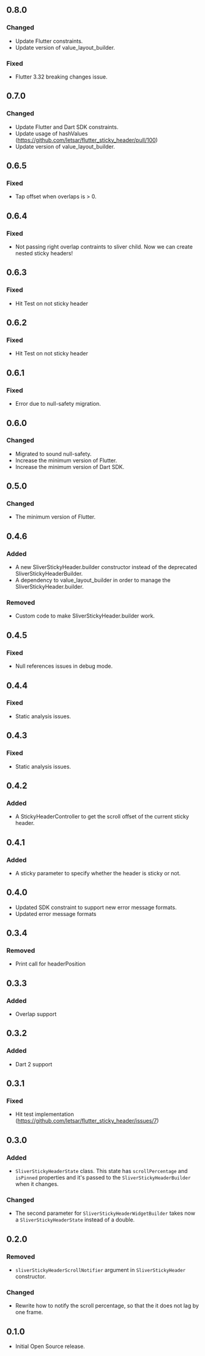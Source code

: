 ## 0.8.0
### Changed
* Update Flutter constraints.
* Update version of value_layout_builder.
  
### Fixed
* Flutter 3.32 breaking changes issue.

## 0.7.0
### Changed
* Update Flutter and Dart SDK constraints.
* Update usage of hashValues (https://github.com/letsar/flutter_sticky_header/pull/100)
* Update version of value_layout_builder.

## 0.6.5
### Fixed
* Tap offset when overlaps is > 0.

## 0.6.4
### Fixed
* Not passing right overlap contraints to sliver child. Now we can create nested sticky headers!

## 0.6.3
### Fixed
* Hit Test on not sticky header

## 0.6.2
### Fixed
* Hit Test on not sticky header

## 0.6.1
### Fixed
* Error due to null-safety migration.

## 0.6.0
### Changed
* Migrated to sound null-safety.
* Increase the minimum version of Flutter.
* Increase the minimum version of Dart SDK.

## 0.5.0
### Changed
* The minimum version of Flutter.

## 0.4.6
### Added
* A new SliverStickyHeader.builder constructor instead of the deprecated SliverStickyHeaderBuilder.
* A dependency to value_layout_builder in order to manage the SliverStickyHeader.builder.

### Removed
* Custom code to make SliverStickyHeader.builder work.

## 0.4.5
### Fixed
* Null references issues in debug mode.

## 0.4.4
### Fixed
* Static analysis issues.

## 0.4.3
### Fixed
* Static analysis issues.

## 0.4.2
### Added
* A StickyHeaderController to get the scroll offset of the current sticky header.

## 0.4.1
### Added
* A sticky parameter to specify whether the header is sticky or not.

## 0.4.0

* Updated SDK constraint to support new error message formats. 
* Updated error message formats

## 0.3.4
### Removed
* Print call for headerPosition

## 0.3.3
### Added
* Overlap support

## 0.3.2
### Added
* Dart 2 support

## 0.3.1
### Fixed
* Hit test implementation (https://github.com/letsar/flutter_sticky_header/issues/7)

## 0.3.0
### Added
* `SliverStickyHeaderState` class. This state has `scrollPercentage` and `isPinned` properties and it's passed to the `SliverStickyHeaderBuilder` when it changes.

### Changed
* The second parameter for `SliverStickyHeaderWidgetBuilder` takes now a `SliverStickyHeaderState` instead of a double.

## 0.2.0
### Removed
* `sliverStickyHeaderScrollNotifier` argument in `SliverStickyHeader` constructor.

### Changed
* Rewrite how to notify the scroll percentage, so that the it does not lag by one frame.

## 0.1.0
* Initial Open Source release.
